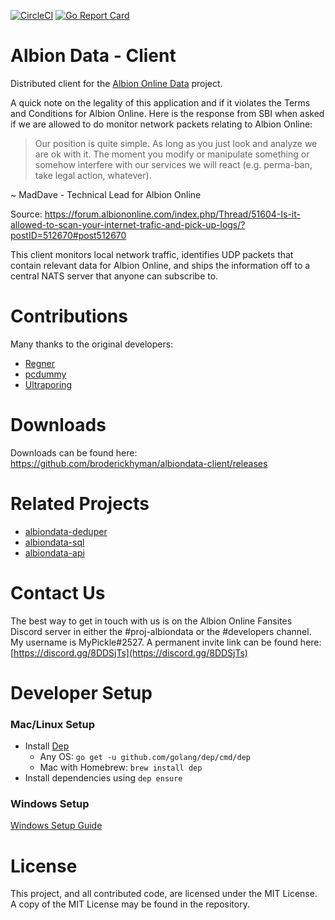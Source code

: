[![CircleCI](https://circleci.com/gh/broderickhyman/albiondata-client/tree/master.svg?style=svg)](https://circleci.com/gh/broderickhyman/albiondata-client/tree/master) [![Go Report Card](https://goreportcard.com/badge/github.com/broderickhyman/albiondata-client)](https://goreportcard.com/report/github.com/broderickhyman/albiondata-client)

# Albion Data - Client
Distributed client for the [Albion Online Data](https://www.albion-online-data.com/)
project.

A quick note on the legality of this application and if it
violates the Terms and Conditions for Albion Online. Here is
the response from SBI when asked if we are allowed to do
monitor network packets relating to Albion Online:
> Our position is quite simple. As long as you just look and
analyze we are ok with it. The moment you modify or manipulate
something or somehow interfere with our services we will react
(e.g. perma-ban, take legal action, whatever).

~ MadDave - Technical Lead for Albion Online

Source: https://forum.albiononline.com/index.php/Thread/51604-Is-it-allowed-to-scan-your-internet-trafic-and-pick-up-logs/?postID=512670#post512670

This client monitors local network traffic, identifies UDP packets
that contain relevant data for Albion Online, and ships the information
off to a central NATS server that anyone can subscribe to.

# Contributions
Many thanks to the original developers:
- [Regner](https://github.com/Regner)
- [pcdummy](https://github.com/pcdummy)
- [Ultraporing](https://github.com/Ultraporing)

# Downloads
Downloads can be found here: https://github.com/broderickhyman/albiondata-client/releases

# Related Projects
- [albiondata-deduper](https://github.com/BroderickHyman/albiondata-deduper)
- [albiondata-sql](https://github.com/BroderickHyman/albiondata-sql)
- [albiondata-api](https://github.com/BroderickHyman/albiondata-api)

# Contact Us
The best way to get in touch with us is on the Albion Online Fansites Discord server in either the #proj-albiondata or the #developers channel. My username is MyPickle#2527. A permanent invite link can be found here: [https://discord.gg/8DDSjTs](https://discord.gg/8DDSjTs)

# Developer Setup
### Mac/Linux Setup
- Install [Dep](https://github.com/golang/dep)
  - Any OS: `go get -u github.com/golang/dep/cmd/dep`
  - Mac with Homebrew: `brew install dep`
- Install dependencies using `dep ensure`

### Windows Setup
[Windows Setup Guide](https://github.com/broderickhyman/albiondata-client/wiki/Building-in-Windows)

# License
This project, and all contributed code, are licensed under the MIT
License. A copy of the MIT License may be found in the repository.
